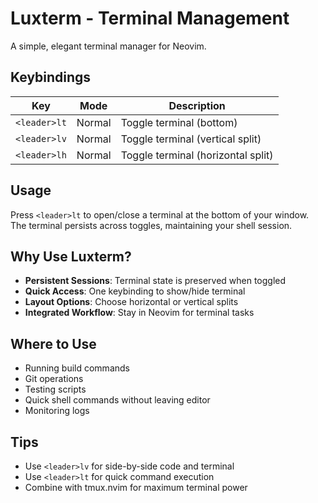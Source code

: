# Luxterm - Terminal Management

A simple, elegant terminal manager for Neovim.

## Keybindings

| Key | Mode | Description |
|-----|------|-------------|
| `<leader>lt` | Normal | Toggle terminal (bottom) |
| `<leader>lv` | Normal | Toggle terminal (vertical split) |
| `<leader>lh` | Normal | Toggle terminal (horizontal split) |

## Usage

Press `<leader>lt` to open/close a terminal at the bottom of your window. The terminal persists across toggles, maintaining your shell session.

## Why Use Luxterm?

- **Persistent Sessions**: Terminal state is preserved when toggled
- **Quick Access**: One keybinding to show/hide terminal
- **Layout Options**: Choose horizontal or vertical splits
- **Integrated Workflow**: Stay in Neovim for terminal tasks

## Where to Use

- Running build commands
- Git operations
- Testing scripts
- Quick shell commands without leaving editor
- Monitoring logs

## Tips

- Use `<leader>lv` for side-by-side code and terminal
- Use `<leader>lt` for quick command execution
- Combine with tmux.nvim for maximum terminal power
